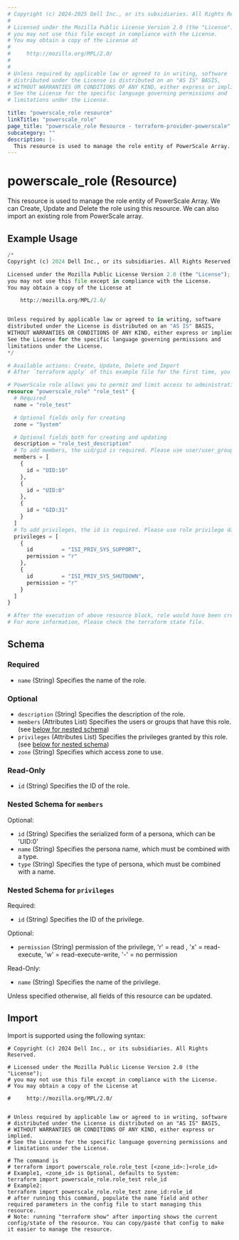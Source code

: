 ```yaml
---
# Copyright (c) 2024-2025 Dell Inc., or its subsidiaries. All Rights Reserved.
#
# Licensed under the Mozilla Public License Version 2.0 (the "License");
# you may not use this file except in compliance with the License.
# You may obtain a copy of the License at
#
#     http://mozilla.org/MPL/2.0/
#
#
# Unless required by applicable law or agreed to in writing, software
# distributed under the License is distributed on an "AS IS" BASIS,
# WITHOUT WARRANTIES OR CONDITIONS OF ANY KIND, either express or implied.
# See the License for the specific language governing permissions and
# limitations under the License.

title: "powerscale_role resource"
linkTitle: "powerscale_role"
page_title: "powerscale_role Resource - terraform-provider-powerscale"
subcategory: ""
description: |-
  This resource is used to manage the role entity of PowerScale Array. We can Create, Update and Delete the role using this resource. We can also import an existing role from PowerScale array.
---
```


# powerscale_role (Resource)

This resource is used to manage the role entity of PowerScale Array. We can Create, Update and Delete the role using this resource. We can also import an existing role from PowerScale array.


## Example Usage

```terraform
/*
Copyright (c) 2024 Dell Inc., or its subsidiaries. All Rights Reserved.

Licensed under the Mozilla Public License Version 2.0 (the "License");
you may not use this file except in compliance with the License.
You may obtain a copy of the License at

    http://mozilla.org/MPL/2.0/


Unless required by applicable law or agreed to in writing, software
distributed under the License is distributed on an "AS IS" BASIS,
WITHOUT WARRANTIES OR CONDITIONS OF ANY KIND, either express or implied.
See the License for the specific language governing permissions and
limitations under the License.
*/

# Available actions: Create, Update, Delete and Import
# After `terraform apply` of this example file for the first time, you will create a role on the PowerScale

# PowerScale role allows you to permit and limit access to administrative areas of your cluster on a per-user basis through roles.
resource "powerscale_role" "role_test" {
  # Required
  name = "role_test"

  # Optional fields only for creating
  zone = "System"

  # Optional fields both for creating and updating
  description = "role_test_description"
  # To add members, the uid/gid is required. Please use user/user_group datasource to look up the uid/gid needed.
  members = [
    {
      id = "UID:10"
    },
    {
      id = "UID:0"
    },
    {
      id = "GID:31"
    }
  ]
  # To add privileges, the id is required. Please use role privilege datasource to look up the role privilege id needed.
  privileges = [
    {
      id         = "ISI_PRIV_SYS_SUPPORT",
      permission = "r"
    },
    {
      id         = "ISI_PRIV_SYS_SHUTDOWN",
      permission = "r"
    }
  ]
}

# After the execution of above resource block, role would have been created on the PowerScale array.
# For more information, Please check the terraform state file.
```

<!-- schema generated by tfplugindocs -->
## Schema

### Required

- `name` (String) Specifies the name of the role.

### Optional

- `description` (String) Specifies the description of the role.
- `members` (Attributes List) Specifies the users or groups that have this role. (see [below for nested schema](#nestedatt--members))
- `privileges` (Attributes List) Specifies the privileges granted by this role. (see [below for nested schema](#nestedatt--privileges))
- `zone` (String) Specifies which access zone to use.

### Read-Only

- `id` (String) Specifies the ID of the role.

<a id="nestedatt--members"></a>
### Nested Schema for `members`

Optional:

- `id` (String) Specifies the serialized form of a persona, which can be 'UID:0'
- `name` (String) Specifies the persona name, which must be combined with a type.
- `type` (String) Specifies the type of persona, which must be combined with a name.


<a id="nestedatt--privileges"></a>
### Nested Schema for `privileges`

Required:

- `id` (String) Specifies the ID of the privilege.

Optional:

- `permission` (String) permission of the privilege, 'r' = read , 'x' = read-execute, 'w' = read-execute-write, '-' = no permission

Read-Only:

- `name` (String) Specifies the name of the privilege.

Unless specified otherwise, all fields of this resource can be updated.

## Import

Import is supported using the following syntax:

```shell
# Copyright (c) 2024 Dell Inc., or its subsidiaries. All Rights Reserved.

# Licensed under the Mozilla Public License Version 2.0 (the "License");
# you may not use this file except in compliance with the License.
# You may obtain a copy of the License at

#     http://mozilla.org/MPL/2.0/


# Unless required by applicable law or agreed to in writing, software
# distributed under the License is distributed on an "AS IS" BASIS,
# WITHOUT WARRANTIES OR CONDITIONS OF ANY KIND, either express or implied.
# See the License for the specific language governing permissions and
# limitations under the License.

# The command is
# terraform import powerscale_role.role_test [<zone_id>:]<role_id>
# Example1, <zone_id> is Optional, defaults to System:
terraform import powerscale_role.role_test role_id
# Example2:
terraform import powerscale_role.role_test zone_id:role_id
# after running this command, populate the name field and other required parameters in the config file to start managing this resource.
# Note: running "terraform show" after importing shows the current config/state of the resource. You can copy/paste that config to make it easier to manage the resource.
```
